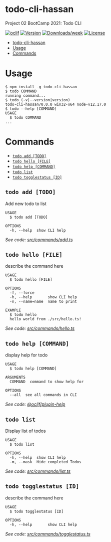 # todo-cli-hassan

Project 02 BootCamp 2021: Todo CLI

[![oclif](https://img.shields.io/badge/cli-oclif-brightgreen.svg)](https://oclif.io)
[![Version](https://img.shields.io/npm/v/todo-cli-hassan.svg)](https://npmjs.org/package/todo-cli-hassan)
[![Downloads/week](https://img.shields.io/npm/dw/todo-cli-hassan.svg)](https://npmjs.org/package/todo-cli-hassan)
[![License](https://img.shields.io/npm/l/todo-cli-hassan.svg)](https://github.com/hassan-ak/todo-cli/blob/master/package.json)

<!-- toc -->

- [todo-cli-hassan](#todo-cli-hassan)
- [Usage](#usage)
- [Commands](#commands)
<!-- tocstop -->

# Usage

<!-- usage -->

```sh-session
$ npm install -g todo-cli-hassan
$ todo COMMAND
running command...
$ todo (-v|--version|version)
todo-cli-hassan/0.0.0 win32-x64 node-v12.17.0
$ todo --help [COMMAND]
USAGE
  $ todo COMMAND
...
```

<!-- usagestop -->

# Commands

<!-- commands -->

- [`todo add [TODO]`](#todo-add-todo)
- [`todo hello [FILE]`](#todo-hello-file)
- [`todo help [COMMAND]`](#todo-help-command)
- [`todo list`](#todo-list)
- [`todo togglestatus [ID]`](#todo-togglestatus-id)

## `todo add [TODO]`

Add new todo to list

```
USAGE
  $ todo add [TODO]

OPTIONS
  -h, --help  show CLI help
```

_See code: [src/commands/add.ts](https://github.com/hassan-ak/todo-cli/blob/v0.0.0/src/commands/add.ts)_

## `todo hello [FILE]`

describe the command here

```
USAGE
  $ todo hello [FILE]

OPTIONS
  -f, --force
  -h, --help       show CLI help
  -n, --name=name  name to print

EXAMPLE
  $ todo hello
  hello world from ./src/hello.ts!
```

_See code: [src/commands/hello.ts](https://github.com/hassan-ak/todo-cli/blob/v0.0.0/src/commands/hello.ts)_

## `todo help [COMMAND]`

display help for todo

```
USAGE
  $ todo help [COMMAND]

ARGUMENTS
  COMMAND  command to show help for

OPTIONS
  --all  see all commands in CLI
```

_See code: [@oclif/plugin-help](https://github.com/oclif/plugin-help/blob/v3.2.2/src/commands/help.ts)_

## `todo list`

Display list of todos

```
USAGE
  $ todo list

OPTIONS
  -h, --help  show CLI help
  -m, --mask  Hide completed Todos
```

_See code: [src/commands/list.ts](https://github.com/hassan-ak/todo-cli/blob/v0.0.0/src/commands/list.ts)_

## `todo togglestatus [ID]`

describe the command here

```
USAGE
  $ todo togglestatus [ID]

OPTIONS
  -h, --help       show CLI help
```

_See code: [src/commands/togglestatus.ts](https://github.com/hassan-ak/todo-cli/blob/v0.0.0/src/commands/togglestatus.ts)_

<!-- commandsstop -->
